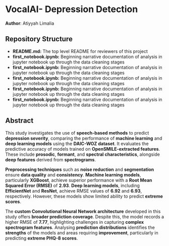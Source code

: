 # VocalAI- Depression Detection 

**Author**: Atiyyah Limalia


## Repository Structure

- <b>README.md:</b> The top level README for reviewers of this project
- <b>first_notebook.ipynb:</b> Beginning narrative documentation of analysis in jupyter notebook up through the data cleaning stages
- <b>first_notebook.ipynb:</b> Beginning narrative documentation of analysis in jupyter notebook up through the data cleaning stages
- <b>first_notebook.ipynb:</b> Beginning narrative documentation of analysis in jupyter notebook up through the data cleaning stages
- <b>first_notebook.ipynb:</b> Beginning narrative documentation of analysis in jupyter notebook up through the data cleaning stages
- <b>first_notebook.ipynb:</b> Beginning narrative documentation of analysis in jupyter notebook up through the data cleaning stages

## Abstract

This study investigates the use of **speech-based methods** to predict **depression severity**, comparing the performance of **machine learning** and **deep learning models** using the **DAIC-WOZ dataset**. It evaluates the predictive accuracy of models trained on **OpenSMILE-extracted features**. These include **prosodic**, **formant**, and **spectral characteristics**, alongside **deep features** derived from **spectrograms**.

**Preprocessing techniques** such as **noise reduction** and **segmentation** ensure **data quality** and **consistency**. **Machine learning models**, particularly **XGBoost**, achieve superior performance with a **Root Mean Squared Error (RMSE)** of **2.93**. **Deep learning models**, including **EfficientNet** and **ResNet**, achieve RMSE values of **6.92** and **6.93**, respectively. However, these models show limited ability to predict **extreme scores**.

The **custom Convolutional Neural Network architecture** developed in this study offers **broader prediction coverage**. Despite this, the model records a higher RMSE of **7.77**, highlighting challenges in capturing **complex spectrogram features**. Analysing **prediction distributions** identifies the **strengths** of the models and areas requiring **improvement**, particularly in predicting **extreme PHQ-8 scores**.






